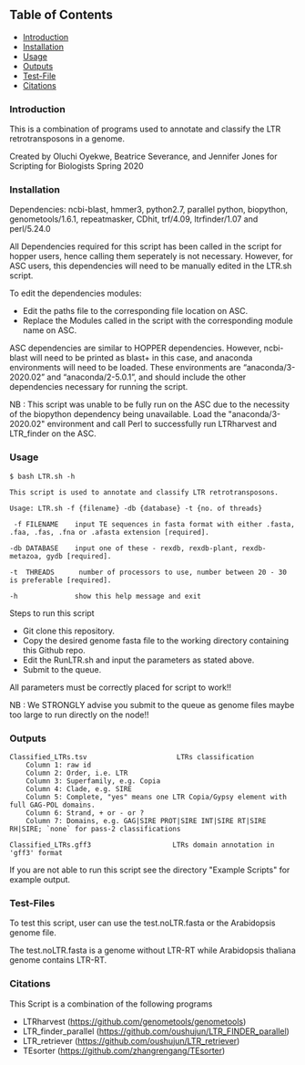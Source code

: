 ## Table of Contents

   * [Introduction](#introduction)
   * [Installation](#installation)
   * [Usage](#usage)
   * [Outputs](#outputs)
   * [Test-File](#Test-file)
   * [Citations](#citations)
   

### Introduction ###

This is a combination of programs used to annotate and classify the LTR retrotransposons in a genome.

Created by Oluchi Oyekwe, Beatrice Severance, and Jennifer Jones
for Scripting for Biologists Spring 2020

### Installation ###

Dependencies: ncbi-blast, hmmer3, python2.7, parallel python, biopython, genometools/1.6.1, repeatmasker, CDhit, trf/4.09, ltrfinder/1.07 and perl/5.24.0

All Dependencies required for this script has been called in the script for hopper users, hence calling them seperately is not necessary. 
However, for ASC users, this dependencies will need to be manually edited in the LTR.sh script.

To edit the dependencies modules:
+ Edit the paths file to the corresponding file location on ASC.
+ Replace the Modules called in the script with the corresponding module name on ASC.

ASC dependencies are similar to HOPPER dependencies. However, ncbi-blast will need to be printed as blast+ in this case, and anaconda environments will need to be loaded. These environments are “anaconda/3-2020.02” and “anaconda/2-5.0.1”, and should include the other dependencies necessary for running the script.

NB : This script was unable to be fully run on the ASC due to the necessity of the biopython dependency being unavailable. Load the "anaconda/3-2020.02" environment and call Perl to successfully run LTRharvest and LTR_finder on the ASC.

### Usage ### 

```
$ bash LTR.sh -h

This script is used to annotate and classify LTR retrotransposons.

Usage: LTR.sh -f {filename} -db {database} -t {no. of threads}

 -f FILENAME    input TE sequences in fasta format with either .fasta, .faa, .fas, .fna or .afasta extension [required].

-db DATABASE    input one of these - rexdb, rexdb-plant, rexdb-metazoa, gydb [required].

-t  THREADS      number of processors to use, number between 20 - 30 is preferable [required].

-h              show this help message and exit

```
Steps to run this script

+  Git clone this repository.
+  Copy the desired genome fasta file to the working directory containing this Github repo.
+  Edit the RunLTR.sh and input the parameters as stated above.
+  Submit to the queue.

All parameters must be correctly placed for script to work!!

NB : We STRONGLY advise you submit to the queue as genome files maybe too large to run directly on the node!!

### Outputs ###

```
Classified_LTRs.tsv                      LTRs classification
    Column 1: raw id
    Column 2: Order, i.e. LTR
    Column 3: Superfamily, e.g. Copia
    Column 4: Clade, e.g. SIRE
    Column 5: Complete, "yes" means one LTR Copia/Gypsy element with full GAG-POL domains.
    Column 6: Strand, + or - or ?
    Column 7: Domains, e.g. GAG|SIRE PROT|SIRE INT|SIRE RT|SIRE RH|SIRE; `none` for pass-2 classifications

Classified_LTRs.gff3                    LTRs domain annotation in 'gff3' format

```
If you are not able to run this script see the directory "Example Scripts" for example output. 

### Test-Files ###

To test this script, user can use the test.noLTR.fasta or the Arabidopsis genome file.

The test.noLTR.fasta is a genome without LTR-RT while Arabidopsis thaliana genome contains LTR-RT. 


### Citations ###

This Script is a combination of the following programs

+    LTRharvest            (https://github.com/genometools/genometools)
+    LTR_finder_parallel   (https://github.com/oushujun/LTR_FINDER_parallel)
+    LTR_retriever         (https://github.com/oushujun/LTR_retriever)
+    TEsorter              (https://github.com/zhangrengang/TEsorter)
